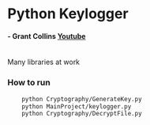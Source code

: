 # Python Keylogger
#### - Grant Collins [Youtube](https://www.youtube.com/watch?v=25um032xgrw)
<br/>
Many libraries at work

### How to run
```bash
    python Cryptography/GenerateKey.py
    python MainProject/keylogger.py
    python Cryptography/DecryptFile.py
```